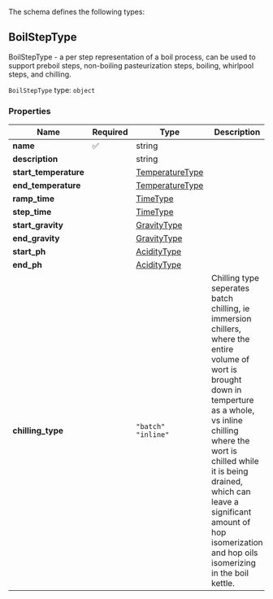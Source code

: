 The schema defines the following types:

## BoilStepType 

BoilStepType - a per step representation of a boil process, can be used to support preboil steps, non-boiling pasteurization steps, boiling, whirlpool steps, and chilling.

`BoilStepType` type: `object`

### Properties

|Name|Required|Type|Description|
|--|--|--|--|
| **name** | :white_check_mark: | string|  |
| **description** |  | string|  |
| **start_temperature** |  | [TemperatureType](measureable_units.json.md#temperaturetype)|  |
| **end_temperature** |  | [TemperatureType](measureable_units.json.md#temperaturetype)|  |
| **ramp_time** |  | [TimeType](measureable_units.json.md#timetype)|  |
| **step_time** |  | [TimeType](measureable_units.json.md#timetype)|  |
| **start_gravity** |  | [GravityType](measureable_units.json.md#gravitytype)|  |
| **end_gravity** |  | [GravityType](measureable_units.json.md#gravitytype)|  |
| **start_ph** |  | [AcidityType](measureable_units.json.md#aciditytype)|  |
| **end_ph** |  | [AcidityType](measureable_units.json.md#aciditytype)|  |
| **chilling_type** |  | `"batch"`<br/>`"inline"`| Chilling type seperates batch chilling, ie immersion chillers, where the entire volume of wort is brought down in temperture as a whole, vs inline chilling where the wort is chilled while it is being drained, which can leave a significant amount of hop isomerization and hop oils isomerizing in the boil kettle. |

